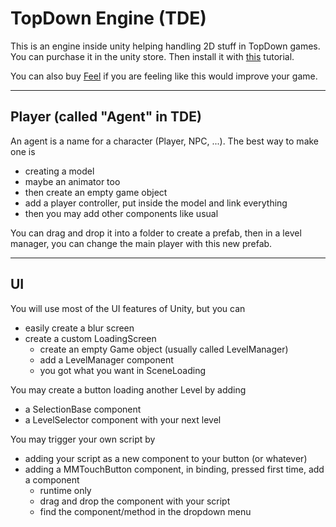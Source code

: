 # TopDown Engine (TDE)

This is an engine inside unity helping handling 2D stuff
in TopDown games. You can purchase it
in the unity store. Then install it
with [this](https://topdown-engine-docs.moremountains.com/install.html)
tutorial.

You can also buy [Feel](https://feel-docs.moremountains.com/index.html)
if you are feeling like this would improve your game.

<hr class="sr">

## Player (called "Agent" in TDE)

An agent is a name for a character (Player, NPC, ...). 
The best way to make one is

* creating a model
* maybe an animator too
* then create an empty game object
* add a player controller, put inside the model
  and link everything
* then you may add other components like
    usual

You can drag and drop it into a folder to create a prefab,
then in a level manager,
you can change the main player with this new prefab.

<hr class="sl">

## UI

You will use most of the UI features of Unity, but
you can

* easily create a blur screen
* create a custom LoadingScreen
    * create an empty Game object (usually called LevelManager)
    * add a LevelManager component
    * you got what you want in SceneLoading

You may create a button loading another Level by adding

* a SelectionBase component
* a LevelSelector component with your next level

You may trigger your own script by

* adding your script as a new component to
  your button (or whatever)
* adding a MMTouchButton component,
  in binding, pressed first time, add a component
    * runtime only
    * drag and drop the component with your script
    * find the component/method in the dropdown menu